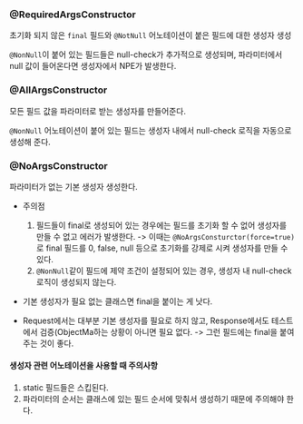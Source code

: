### @RequiredArgsConstructor

초기화 되지 않은 `final` 필드와 `@NotNull` 어노테이션이 붙은 필드에 대한 생성자 생성

`@NonNull`이 붙어 있는 필드들은 null-check가 추가적으로 생성되며, 파라미터에서 null 값이 들어온다면 생성자에서 NPE가 발생한다.



### @AllArgsConstructor

모든 필드 값을 파라미터로 받는 생성자를 만들어준다.

`@NonNull` 어노테이션이 붙어 있는 필드는 생성자 내에서 null-check 로직을 자동으로 생성해 준다.



### @NoArgsConstructor

파라미터가 없는 기본 생성자 생성한다.

+ 주의점

  1. 필드들이 final로 생성되어 있는 경우에는 필드를 초기화 할 수 없어 생성자를 만들 수 없고 에러가 발생한다. -> 이때는 `@NoArgsConsturctor(force=true)`로 final 필드를 0, false, null 등으로 초기화를 강제로 시켜 생성자를 만들 수 있다.
  2. `@NonNull`같이 필드에 제약 조건이 설정되어 있는 경우, 생성자 내 null-check 로직이 생성되지 않는다.

+ 기본 생성자가 필요 없는 클래스면 final을 붙이는 게 낫다.
+ Request에서는 대부분 기본 생성자를 필요로 하지 않고, Response에서도 테스트에서 검증(ObjectMa하는 상황이 아니면 필요 없다. -> 그런 필드에는 final을 붙여주는 것이 좋다.



#### 생성자 관련 어노테이션을 사용할 때 주의사항

1. static 필드들은 스킵된다.
2. 파라미터의 순서는 클래스에 있는 필드 순서에 맞춰서 생성하기 때문에 주의해야 한다.